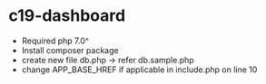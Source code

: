# c19-dashboard

- Required php 7.0^
- Install composer package
- create new file db.php -> refer db.sample.php
- change APP_BASE_HREF if applicable in include.php on line 10
